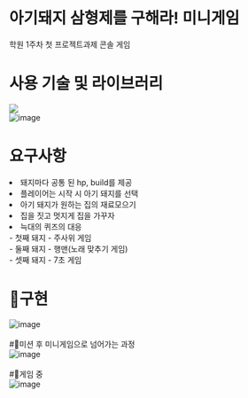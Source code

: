 # 아기돼지 삼형제를 구해라! 미니게임 
학원 1주차 첫 프로젝트과제 콘솔 게임
# 사용 기술 및 라이브러리
<img src="https://img.shields.io/badge/Java-007396?style=flat&logo=Java&logoColor=white"/></a><br>
![image](https://user-images.githubusercontent.com/120998460/219313471-fc771397-c776-4f21-adbf-60ad90d7899b.png)
<br>

# 요구사항
<li>돼지마다 공통 된 hp, build를 제공</li>
<li>플레이어는 시작 시 아기 돼지를 선택</li>
<li>아기 돼지가 원하는 집의 재료모으기</li>
<li>집을 짓고 멋지게 집을 가꾸자</li>
<li>늑대의 퀴즈의 대응</li>
- 첫째 돼지 - 주사위 게임<br>
- 둘째 돼지 - 행맨(노래 맞추기 게임)<br>
- 셋째 돼지 - 7초 게임<br>

# 🐖구현
![image](https://user-images.githubusercontent.com/120998460/230806999-1a8be74f-90e2-4361-9de7-06d8dd504b19.png)<br>
<br>
#🐖미션 후 미니게임으로 넘어가는 과정<br>
![image](https://user-images.githubusercontent.com/120998460/230807089-3ba1bb69-a746-4201-8a4d-acfcc4095cca.png)<br>
<br>
#🐖게임 중<br>
![image](https://user-images.githubusercontent.com/120998460/230807315-6582c65f-c8fc-4155-b864-1e7257729616.png)
